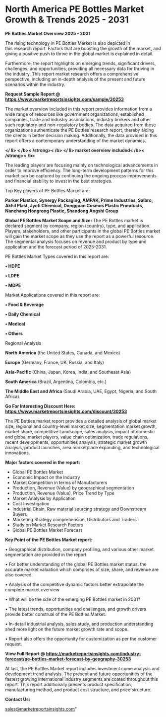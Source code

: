 # North America PE Bottles Market Growth & Trends 2025 - 2031

<Strong> PE Bottles Market Overview 2025 - 2031</strong>

The rising technology in PE Bottles Market is also depicted in this research report. Factors that are boosting the growth of the market, and giving a positive push to thrive in the global market is explained in detail.

Furthermore, the report highlights on emerging trends, significant drivers, challenges, and opportunities, providing all necessary data for thriving in the industry. This report market research offers a comprehensive perspective, including an in-depth analysis of the present and future scenarios within the industry.

<strong>Request Sample Report @ <a href=https://www.marketreportsinsights.com/sample/30253>https://www.marketreportsinsights.com/sample/30253</a></strong>

The market overview included in this report provides information from a wide range of resources like government organizations, established companies, trade and industry associations, industry brokers and other such regulatory and non-regulatory bodies. The data acquired from these organizations authenticate the PE Bottles research report, thereby aiding the clients in better decision making. Additionally, the data provided in this report offers a contemporary understanding of the market dynamics.

<Strong></ li> < /b>< /strong>< /b> </ li> market overview included< /b>< /strong>< /b></Strong>

The leading players are focusing mainly on technological advancements in order to improve efficiency. The long-term development patterns for this market can be captured by continuing the ongoing process improvements and financial stability to invest in the best strategies.

Top Key players of PE Bottles Market are:

<strong>Parker Plastics, Synergy Packaging, AMPAK, Prime Industries, Salbro, Akhil Plast, Jyoti Chemical, Dongguan Cosmos Plastic Pronducts, Nanchang Hongrong Plastic, Shandong Angshi Group</strong>

<strong><b>Global PE Bottles Market Scope and Size:</b></strong>
The PE Bottles market is declared segment by company, region (country), type, and application. Players, stakeholders, and other participants in the global PE Bottles market will gain the market scope as they use the report as a powerful resource. The segmental analysis focuses on revenue and product by type and application and the forecast period of 2025-2031.

PE Bottles Market Types covered in this report are:

<strong>• HDPE

• LDPE

• MDPE</strong>

Market Applications covered in this report are:

<strong>• Food & Beverage

• Daily Chemical

• Medical

• Others</strong> 

Regional Analysis

<strong>North America</strong> (the United States, Canada, and Mexico)

<strong>Europe</strong> (Germany, France, UK, Russia, and Italy)

<strong>Asia-Pacific</strong> (China, Japan, Korea, India, and Southeast Asia)

<strong>South America</strong> (Brazil, Argentina, Colombia, etc.)

<strong>The Middle East and Africa</strong> (Saudi Arabia, UAE, Egypt, Nigeria, and South Africa)

<strong>Go For Interesting Discount Here: <a href=https://www.marketreportsinsights.com/discount/30253>https://www.marketreportsinsights.com/discount/30253</a></strong>

The PE Bottles market report provides a detailed analysis of global market size, regional and country-level market size, segmentation market growth, market share, competitive Landscape, sales analysis, impact of domestic and global market players, value chain optimization, trade regulations, recent developments, opportunities analysis, strategic market growth analysis, product launches, area marketplace expanding, and technological innovations.

<strong><b>Major factors covered in the report:</b></strong>
<ul>
  <li>Global PE Bottles Market </li>
  <li>Economic Impact on the Industry</li>
  <li>Market Competition in terms of Manufacturers</li>
  <li>Production, Revenue (Value) by geographical segmentation</li>
  <li>Production, Revenue (Value), Price Trend by Type</li>
  <li>Market Analysis by Application</li>
  <li>Cost Investigation</li>
  <li>Industrial Chain, Raw material sourcing strategy and Downstream Buyers</li>
  <li>Marketing Strategy comprehension, Distributors and Traders</li>
  <li>Study on Market Research Factors</li>
  <li>Global PE Bottles Market Forecast</li>
</ul>

<strong><b>Key Point of the PE Bottles Market report:</b></strong>

• Geographical distribution, company profiling, and various other market segmentation are provided in the report.

• For better understanding of the global PE Bottles market status, the accurate market valuation which comprises of size, share, and revenue are also covered.

• Analysis of the competitive dynamic factors better extrapolate the complete market overview

• What will be the size of the emerging PE Bottles market in 2031?

• The latest trends, opportunities and challenges, and growth drivers provide better construal of the PE Bottles Market.

• In-detail industrial analysis, sales study, and production understanding shed more light on the future market growth rate and scope.

• Report also offers the opportunity for customization as per the customer request.

<strong><b>View Full Report @ <a href=https://marketreportsinsights.com/industry-forecast/pe-bottles-market-forecast-by-geography-30253>https://marketreportsinsights.com/industry-forecast/pe-bottles-market-forecast-by-geography-30253</a></b></strong>


At last, the PE Bottles Market report includes investment come analysis and development trend analysis. The present and future opportunities of the fastest growing international industry segments are coated throughout this report. This report additionally presents product specification, manufacturing method, and product cost structure, and price structure.

<strong>Contact Us:</strong>

sales@marketreportsinsights.com"
